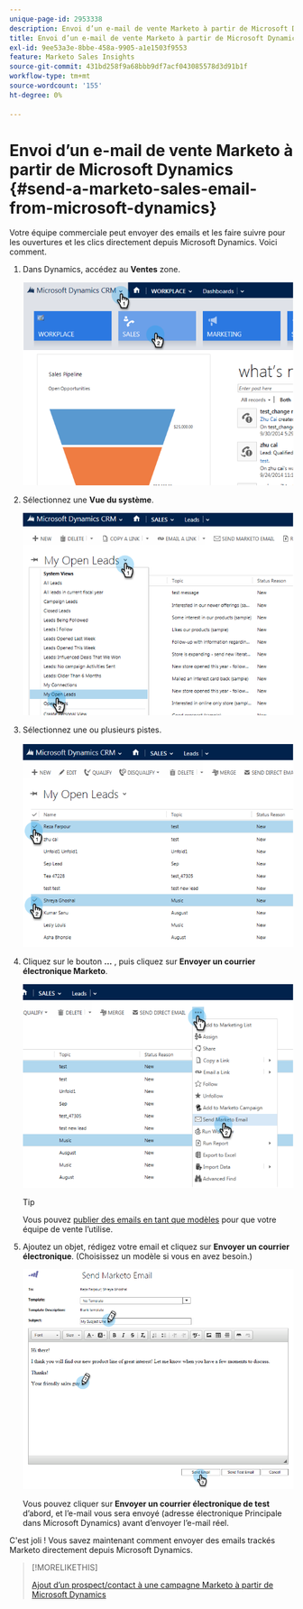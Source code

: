 ```yaml
---
unique-page-id: 2953338
description: Envoi d’un e-mail de vente Marketo à partir de Microsoft Dynamics - Documents Marketo - Documentation du produit
title: Envoi d’un e-mail de vente Marketo à partir de Microsoft Dynamics
exl-id: 9ee53a3e-8bbe-458a-9905-a1e1503f9553
feature: Marketo Sales Insights
source-git-commit: 431bd258f9a68bbb9df7acf043085578d3d91b1f
workflow-type: tm+mt
source-wordcount: '155'
ht-degree: 0%

---
```


# Envoi d’un e-mail de vente Marketo à partir de Microsoft Dynamics {#send-a-marketo-sales-email-from-microsoft-dynamics}

Votre équipe commerciale peut envoyer des emails et les faire suivre pour les ouvertures et les clics directement depuis Microsoft Dynamics. Voici comment.

1. Dans Dynamics, accédez au **Ventes** zone.

   ![](assets/image2014-10-20-11-3a56-3a9.png)

1. Sélectionnez une **Vue du système**.

   ![](assets/image2014-10-20-11-3a56-3a20.png)

1. Sélectionnez une ou plusieurs pistes.

   ![](assets/image2014-10-20-11-3a56-3a35.png)

1. Cliquez sur le bouton **...** , puis cliquez sur **Envoyer un courrier électronique Marketo**.

   ![](assets/image2014-10-20-11-3a56-3a57.png)

   >[!TIP]
   >
   >Vous pouvez [publier des emails en tant que modèles](/help/marketo/product-docs/marketo-sales-insight/msi-for-salesforce/features/actions-in-the-msi-panel/send-marketo-email/publish-an-email-to-sales-insight.md) pour que votre équipe de vente l’utilise.

1. Ajoutez un objet, rédigez votre email et cliquez sur **Envoyer un courrier électronique**. (Choisissez un modèle si vous en avez besoin.)

   ![](assets/image2014-10-20-11-3a57-3a8.png)

   Vous pouvez cliquer sur **Envoyer un courrier électronique de test** d’abord, et l’e-mail vous sera envoyé (adresse électronique Principale dans Microsoft Dynamics) avant d’envoyer l’e-mail réel.

C&#39;est joli ! Vous savez maintenant comment envoyer des emails trackés Marketo directement depuis Microsoft Dynamics.

>[!MORELIKETHIS]
>
>[Ajout d’un prospect/contact à une campagne Marketo à partir de Microsoft Dynamics](/help/marketo/product-docs/marketo-sales-insight/msi-for-microsoft-dynamics/setting-up-and-using/add-a-lead-contact-to-a-marketo-campaign-from-microsoft-dynamics.md)
